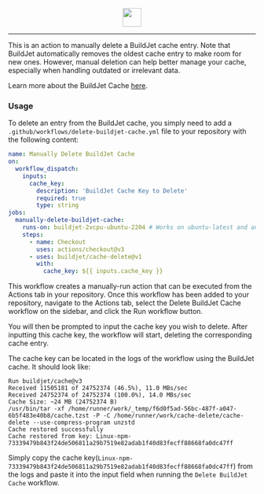 <div align="center">
    <img src="https://buildjet.com/buildjet-for-github-actions-logo2.svg" height="38">
</div>

---

This is an action to manually delete a BuildJet cache entry. Note that BuildJet automatically removes the oldest cache entry to make room for new ones. However, manual deletion can help better manage your cache, especially when handling outdated or irrelevant data.

Learn more about the BuildJet Cache [here](https://buildjet.com/for-github-actions/docs/guides/migrating-to-buildjet-cache).

### Usage

To delete an entry from the BuildJet cache, you simply need to add a `.github/workflows/delete-buildjet-cache.yml` file
to your
repository with the following content:

```yaml
name: Manually Delete BuildJet Cache
on:
  workflow_dispatch:
    inputs:
      cache_key:
        description: 'BuildJet Cache Key to Delete'
        required: true
        type: string
jobs:
  manually-delete-buildjet-cache:
    runs-on: buildjet-2vcpu-ubuntu-2204 # Works on ubuntu-latest and any self-hosted runner 
    steps:
      - name: Checkout
        uses: actions/checkout@v3
      - uses: buildjet/cache-delete@v1
        with:
          cache_key: ${{ inputs.cache_key }}
```

This workflow creates a manually-run action that can be executed from the Actions tab in your repository. Once this
workflow has been added to your repository, navigate to the Actions tab, select the Delete BuildJet Cache workflow on
the sidebar, and click the Run workflow button.

You will then be prompted to input the cache key you wish to delete. After inputting this cache key, the workflow will
start, deleting the corresponding cache entry.

The cache key can be located in the logs of the workflow using the BuildJet cache. It should look like:

```text { % highlightLineBlue=1 %}
Run buildjet/cache@v3
Received 11505181 of 24752374 (46.5%), 11.0 MBs/sec
Received 24752374 of 24752374 (100.0%), 14.0 MBs/sec
Cache Size: ~24 MB (24752374 B)
/usr/bin/tar -xf /home/runner/work/_temp/f6d0f5ad-56bc-487f-a047-6b5f483e40b8/cache.tzst -P -C /home/runner/work/cache-delete/cache-delete --use-compress-program unzstd
Cache restored successfully
Cache restored from key: Linux-npm-73339479b843f24de506811a29b7519e82adab1f40d83fecff88668fa0dc47ff
```  

Simply copy the cache key(`Linux-npm-73339479b843f24de506811a29b7519e82adab1f40d83fecff88668fa0dc47ff`) from the logs and paste it into the input field when running the `Delete BuildJet Cache`
workflow.




